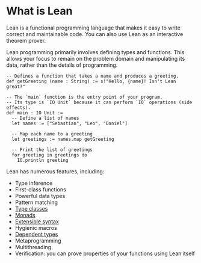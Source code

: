 # What is Lean

Lean is a functional programming language that makes it easy to
write correct and maintainable code.
You can also use Lean as an interactive theorem prover.

Lean programming primarily involves defining types and functions.
This allows your focus to remain on the problem domain and manipulating its data,
rather than the details of programming.

```lean
-- Defines a function that takes a name and produces a greeting.
def getGreeting (name : String) := s!"Hello, {name}! Isn't Lean great?"

-- The `main` function is the entry point of your program.
-- Its type is `IO Unit` because it can perform `IO` operations (side effects).
def main : IO Unit :=
  -- Define a list of names
  let names := ["Sebastian", "Leo", "Daniel"]

  -- Map each name to a greeting
  let greetings := names.map getGreeting

  -- Print the list of greetings
  for greeting in greetings do
    IO.println greeting
```

Lean has numerous features, including:

- Type inference
- First-class functions
- Powerful data types
- Pattern matching
- [Type classes](./typeclass.md)
- [Monads](./monads/intro.md)
- [Extensible syntax](./syntax.md)
- Hygienic macros
- [Dependent types](https://lean-lang.org/theorem_proving_in_lean4/dependent_type_theory.html)
- Metaprogramming
- Multithreading
- Verification: you can prove properties of your functions using Lean itself
